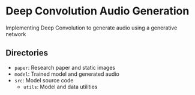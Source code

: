 # Deep Convolution Audio Generation

Implementing Deep Convolution to generate audio using a generative network

## Directories

- `paper`: Research paper and static images
- `model`: Trained model and generated audio
- `src`: Model source code
  - `utils`: Model and data utilities
